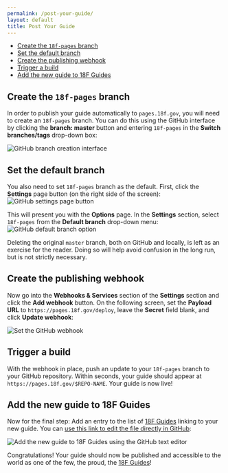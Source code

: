 ```yaml
---
permalink: /post-your-guide/
layout: default
title: Post Your Guide
---
```

- [Create the `18f-pages` branch](#create-18f-pages-branch)
- [Set the default branch](#set-default-branch)
- [Create the publishing webhook](#set-webhook)
- [Trigger a build](#trigger-a-build)
- [Add the new guide to 18F Guides](#add-new-guide)

## <a name="create-18f-pages-branch"></a>Create the `18f-pages` branch

In order to publish your guide automatically to `pages.18f.gov`, you will need
to create an `18f-pages` branch. You can do this using the GitHub interface by
clicking the **branch: master** button and entering `18f-pages` in the **Switch
branches/tags** drop-down box:

<img src="{{site.baseurl}}/images/18f-pages.png" alt="GitHub branch creation
interface">

## <a name="set-default-branch"></a>Set the default branch

You also need to set `18f-pages` branch as the default. First, click the **Settings** page button (on the right side of the screen):<br/>
<img src="{{site.baseurl}}/images/gh-settings-button.png" alt="GitHub settings page button">

This will present you with the **Options** page. In the **Settings** section, select `18f-pages` from the **Default branch** drop-down menu:<br/>
<img src="{{site.baseurl}}/images/gh-default-branch.png" alt="GitHub default branch option">

Deleting the original `master` branch, both on GitHub and locally, is left as
an exercise for the reader. Doing so will help avoid confusion in the long run,
but is not strictly necessary.

## <a name="set-webhook"></a>Create the publishing webhook

Now go into the **Webhooks & Services** section of the **Settings** section
and click the **Add webhook** button. On the following screen, set the
**Payload URL** to `https://pages.18f.gov/deploy`, leave the **Secret** field
blank, and click **Update webhook**:

<img src="{{site.baseurl}}/images/gh-webhook.png" alt="Set the GitHub webhook">

## <a name="trigger-a-build"></a>Trigger a build

With the webhook in place, push an update to your `18f-pages` branch to your
GitHub repository. Within seconds, your guide should appear at
`https://pages.18f.gov/$REPO-NAME`. Your guide is now live!

## <a name="add-new-guide"></a>Add the new guide to 18F Guides

Now for the final step: Add an entry to the list of [18F
Guides](http://18f.github.io/guides/) linking to your new guide. You can [use
this link to edit the file directly in
GitHub](https://github.com/18F/guides/edit/18f-pages/index.md):

<img src="{{site.baseurl}}/images/gh-add-guide.png" alt="Add the new guide to 18F Guides using the GitHub text editor">

Congratulations! Your guide should now be published and accessible to the world
as one of the few, the proud, the [18F Guides](https://pages.18f.gov/guides/)!
